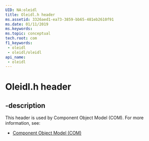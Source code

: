 ```yaml
---
UID: NA:oleidl
title: Oleidl.h header
ms.assetid: 3326aed1-ea73-3859-bb65-481eb2610f91
ms.date: 01/11/2019
ms.keywords: 
ms.topic: conceptual
tech.root: com
f1_keywords:
 - oleidl
 - oleidl/oleidl
api_name:
 - oleidl
---
```


# Oleidl.h header


## -description

This header is used by Component Object Model (COM). For more information, see:

- [Component Object Model (COM)](../_com/index.md)

